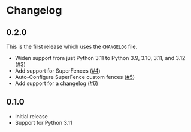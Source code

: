 # Changelog

## 0.2.0

This is the first release which uses the `CHANGELOG` file.

- Widen support from just Python 3.11 to Python 3.9, 3.10, 3.11, and 3.12 ([#3](https://github.com/sebpretzer/rst-in-md/pull/3))
- Add support for SuperFences ([#4](https://github.com/sebpretzer/rst-in-md/pull/4))
- Auto-Configure SuperFence custom fences ([#5](https://github.com/sebpretzer/rst-in-md/pull/5))
- Add support for a changelog ([#6](https://github.com/sebpretzer/rst-in-md/pull/6))

## 0.1.0

- Initial release
- Support for Python 3.11
